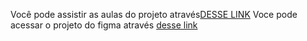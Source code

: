 Você pode assistir as aulas do projeto através[DESSE LINK](https://cursos.alura.com.br/course/javascript-manipulando-elementos-dom)
Voce pode acessar o projeto do figma através [desse link](https://www.figma.com/community/file/1412824641884998254)